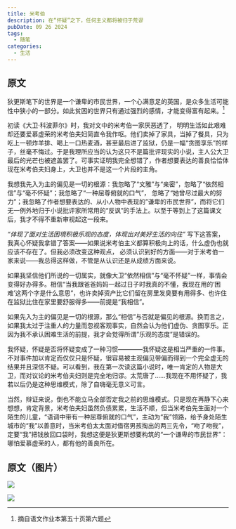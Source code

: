 ```yaml
---
title: 米考伯
description: 在“怀疑”之下，任何主义都将被归于荒谬
pubDate: 09 26 2024
tags:
  - 随笔
categories:
  - 生活
---
```

## 原文

狄更斯笔下的世界是一个谦卑的市民世界，一个心满意足的英国，是众多生活可能性中狭小的一部分。如此贫困的世界只有通过强烈的感情，才能变得富有起来。[^1]

[^1]: 摘自语文作业本第五十页第六题


初读《大卫·科波菲尔》时，我对文中的米考伯一家厌恶透了， 明明生活如此艰难却还要爱慕虚荣的米考伯夫妇简直令我作呕。他们卖掉了家具，当掉了餐具，只为吃上一顿炸羊排、喝上一口热麦酒，甚至最后进了监狱，仍是一幅“贪图享乐”的样子，丝毫不悔过。于是我理所应当的认为这只不是篇批评现实的小说，主人公大卫最后的光芒也被遮盖罢了。可事实证明我完全想错了，作者想要表达的善良恰恰体现在米考伯夫妇身上，大卫也并不是这一个片段的主角。

我想我先入为主的偏见是一切的根源：我忽略了“文雅”与“亲密”，忽略了“依然相信”与“毫不怀疑”；我忽略了“一种屈尊俯就的口气”， 忽略了“她曾尽过最大的努力”；我忽略了作者想要表达的、从小人物中表现的”谦卑的市民世界”，而将它们无一例外地归于小说批评家所常用的“反讽”的手法上。以至于等到上了这篇课文后，我才不得不重新审视起这一段来。

*“体现了面对生活困境积极乐观的态度，体现出对美好生活的向往”* 写下这答案，我真心怀疑我拿错了答案——如果说米考伯主义都算积极向上的话，什么虚伪也就应该不存在了。但我必须改变这种观点， 必须认识到好的方面——对于米考伯一家来说——我总得这样做，不管是从认识还是从成绩方面来说。

如果我坚信他们所说的一切属实，就像大卫“依然相信”与“毫不怀疑”一样，事情会变得好办得多。相信“当我跟爸爸妈妈一起过日子时我真的不懂，我现在用的‘困难’这两个字是什么意思”，也许卖掉资产比它们留在房里发臭要有用得多、也许住在监狱比住在家里要舒服得多——前提是“我相信”。

如果先入为主的偏见是一切的根源，那么“相信”与否就是偏见的根源。换而言之，如果我太过于注重人的力量而忽视客观事实，自然会认为他们虚伪、贪图享乐。正因为我不承认困难生活的前提，我才会觉得所谓”乐观的态度”是错误的。

我怀疑，怀疑是否将怀疑变成了一种习惯————我怀疑这是相当严重的一件事。不对事件加以肯定而仅仅只是怀疑，很容易被主观偏见带偏而得到一个完全虚无的结果并且深信不疑。可以看到，我在第一次读这篇小说时，唯一肯定的人物是大卫，而对议论的米考伯夫妇则是完全地归谬。太荒唐了……我现在不用怀疑了，我若以后仍是这种思维模式，除了自嗨毫无意义可言。

当然，辩证来说，倒也不能立马全部否定我之前的思维模式。只是现在再静下心来想想，肯定背景，米考伯夫妇虽然负债累累，生活不顺，但当米考伯先生面对一个陌生的儿童，“语调中带有一种屈尊俯就的口气”，主动为“我”领路，给予身处陌生城市的“我”以善意时，当米考伯太太面对借宿男孩掏出的两三先令，“吻了吻我”，定要“我”把钱放回口袋时，我想这便是狄更斯想要构筑的“一个谦卑的市民世界”：哪怕爱慕虚荣的人，都有他的善良所在。

## 原文（图片）

![](https://saroprock.oss-cn-hangzhou.aliyuncs.com/img/IMG_20240926_225351.jpg)

![](https://saroprock.oss-cn-hangzhou.aliyuncs.com/img/IMG_20240926_225404.jpg)


